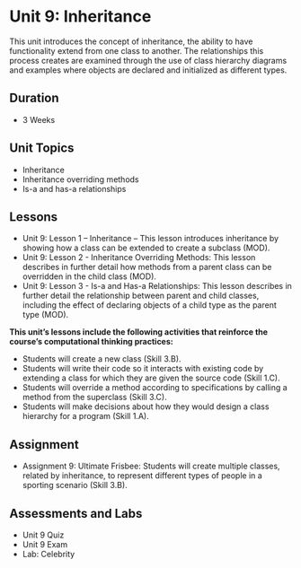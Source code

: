 # Unit 9: Inheritance

This unit introduces the concept of inheritance, the ability to have functionality extend from one class to another. The relationships this process creates are examined through the use of class hierarchy diagrams and examples where objects are declared and initialized as different types.
## Duration
* 3 Weeks

## Unit Topics
* Inheritance
* Inheritance overriding methods
* Is-a and has-a relationships

## Lessons
* Unit 9: Lesson 1 – Inheritance – This lesson introduces inheritance by showing how a class can be extended to create a subclass (MOD).
* Unit 9: Lesson 2 - Inheritance Overriding Methods: This lesson describes in further detail how methods from a parent class can be overridden in the child class (MOD).
* Unit 9: Lesson 3 - Is-a and Has-a Relationships: This lesson describes in further detail the relationship between parent and child classes, including the effect of declaring objects of a child type as the parent type (MOD).

**This unit’s lessons include the following activities that reinforce the course’s computational thinking practices:**
* Students will create a new class (Skill 3.B).
* Students will write their code so it interacts with existing code by extending a class for which they are given the source code (Skill 1.C).
* Students will override a method according to specifications by calling a method from the superclass (Skill 3.C).
* Students will make decisions about how they would design a class hierarchy for a program (Skill 1.A).

## Assignment
* Assignment 9: Ultimate Frisbee: Students will create multiple classes, related by inheritance, to represent different types of people in a sporting scenario (Skill 3.B).

## Assessments and Labs
* Unit 9 Quiz
* Unit 9 Exam
* Lab: Celebrity
